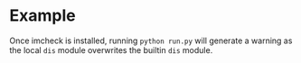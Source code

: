 # Example

Once imcheck is installed, running `python run.py` will generate a warning as
the local `dis` module overwrites the builtin `dis` module.
